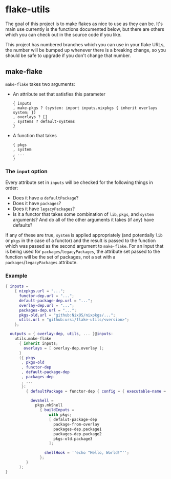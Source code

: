 # flake-utils

The goal of this project is to make flakes as nice to use as they can be. It's main use currently is the functions documented below, but there are others which you can check out in the source code if you like.

This project has numbered branches which you can use in your flake URLs, the number will be bumped up whenever there is a breaking change, so you should be safe to upgrade if you don't change that number.

## make-flake

`make-flake` takes two arguments:

- An attribute set that satisfies this parameter
  ```
  { inputs
  , make-pkgs ? (system: import inputs.nixpkgs { inherit overlays system; })
  , overlays ? []
  , systems ? default-systems
  }
  ```
- A function that takes

  ```
  { pkgs
  , system
  , ...
  }
  ```

### The `input` option

Every attribute set in `inputs` will be checked for the following things in order:

- Does it have a `defaultPackage`?
- Does it have `packages`?
- Does it have `legacyPackages`?
- Is it a functor that takes some combination of `lib`, `pkgs`, and `system` arguments? And do all of the other arguments it takes (if any) have defaults?

If any of these are true, `system` is applied appropriately (and potentially `lib` or `pkgs` in the case of a functor) and the result is passed to the function which was passed as the second argument to `make-flake`. For an input that is being used for `packages`/`legacyPackages`, the attribute set passed to the function will be the set of packages, not a set with a `packages`/`legacyPackages` attribute.

### Example

```nix
{ inputs =
    { nixpkgs.url = "...";
      functor-dep.url = "...";
      default-package-dep.url = "...";
      overlay-dep.url = "...";
      packages-dep.url = "...";
      pkgs-old.url = "github:NixOS/nixpkgs/...";
      utils.url = "github:ursi/flake-utils/<version>";
    };

  outputs = { overlay-dep, utils, ... }@inputs:
    utils.make-flake
      { inherit inputs;
        overlays = [ overlay-dep.overlay ];
      }
      ({ pkgs
       , pkgs-old
       , functor-dep
       , default-package-dep
       , packages-dep
       , ...
       }:
         { defaultPackage = functor-dep { config = { executable-name = "example"; }; };

           devShell =
             pkgs.mkShell
               { buildInputs =
                   with pkgs;
                   [ defalut-package-dep
                     package-from-overlay
                     packages-dep.package1
                     packages-dep.package2
                     pkgs-old.package3
                   ];

                 shellHook = ''echo "Hello, World!"'';
               };
         }
      );
}
```
